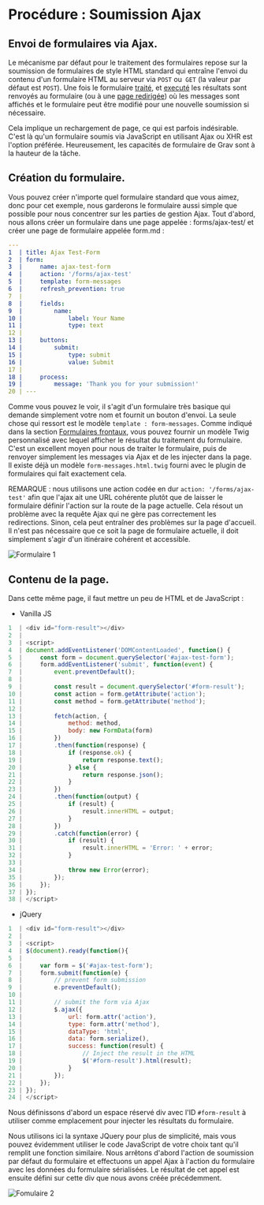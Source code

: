 <h1 class="rem">Procédure : Soumission Ajax</h1>

<h2 id="Envoi de formulaires via Ajax">Envoi de formulaires via Ajax.
<a href="#Envoi de formulaires via Ajax" class="toc-anchor after"></a></h2>

Le mécanisme par défaut pour le traitement des formulaires repose sur la soumission de formulaires de style HTML standard qui entraîne l'envoi du contenu d'un formulaire HTML au serveur via `POST` ou` GET` (la valeur par défaut est `POST`). Une fois le formulaire [traité](./formulaires-ref-index-formulaires.md), et [executé](./formulaires-ref-formulaire-actions.md)</a> les résultats sont renvoyés au formulaire (ou à une [page redirigée](./formulaires-ref-formulaire-actions.md#Redirection)) où les messages sont affichés et le formulaire peut être modifié pour une nouvelle soumission si nécessaire.

Cela implique un rechargement de page, ce qui est parfois indésirable. C'est là qu'un formulaire soumis via JavaScript en utilisant Ajax ou XHR est l'option préférée. Heureusement, les capacités de formulaire de Grav sont à la hauteur de la tâche.

<h2 id="Création du formulaire">Création du formulaire.
<a href="#Création du formulaire" class="toc-anchor after"></a></h2>

Vous pouvez créer n'importe quel formulaire standard que vous aimez, donc pour cet exemple, nous garderons le formulaire aussi simple que possible pour nous concentrer sur les parties de gestion Ajax. Tout d'abord, nous allons créer un formulaire dans une page appelée : forms/ajax-test/ et créer une page de formulaire appelée form.md :

```yaml
---
1  | title: Ajax Test-Form
2  | form:
3  |     name: ajax-test-form
4  |     action: '/forms/ajax-test'
5  |     template: form-messages
6  |     refresh_prevention: true
7  | 
8  |     fields:
9  |         name:
10 |             label: Your Name
11 |             type: text
12 | 
13 |     buttons:
14 |         submit:
15 |             type: submit
16 |             value: Submit
17 | 
18 |     process:
19 |         message: 'Thank you for your submission!'
20 | ---
```

Comme vous pouvez le voir, il s'agit d'un formulaire très basique qui demande simplement votre nom et fournit un bouton d'envoi. La seule chose qui ressort est le modèle `template : form-messages`. Comme indiqué dans la section [Formulaires frontaux](./formulaires-frontaux.md), vous pouvez fournir un modèle Twig personnalisé avec lequel afficher le résultat du traitement du formulaire. C'est un excellent moyen pour nous de traiter le formulaire, puis de renvoyer simplement les messages via Ajax et de les injecter dans la page. Il existe déjà un modèle `form-messages.html.twig` fourni avec le plugin de formulaires qui fait exactement cela.

<div class="notice info">
REMARQUE : nous utilisons une action codée en dur <code>action: '/forms/ajax-test'</code> afin que l'ajax ait une URL cohérente plutôt que de laisser le formulaire définir l'action sur la route de la page actuelle. Cela résout un problème avec la requête Ajax qui ne gère pas correctement les redirections. Sinon, cela peut entraîner des problèmes sur la page d'accueil. Il n'est pas nécessaire que ce soit la page de formulaire actuelle, il doit simplement s'agir d'un itinéraire cohérent et accessible.
</div>

![Formulaire 1](https://learn.getgrav.org/user/pages/06.forms/02.forms/06.how-to-ajax-submission/simple-form.png)

<h2 id="Contenu de la page">Contenu de la page.
<a href="#Contenu de la page" class="toc-anchor after"></a></h2>

Dans cette même page, il faut mettre un peu de HTML et de JavaScript :

* Vanilla JS

```javascript
1  | <div id="form-result"></div>
2  |
3  | <script>
4  | document.addEventListener('DOMContentLoaded', function() {
5  |     const form = document.querySelector('#ajax-test-form');
6  |     form.addEventListener('submit', function(event) {
7  |         event.preventDefault();
8  | 
9  |         const result = document.querySelector('#form-result');
10 |         const action = form.getAttribute('action');
11 |         const method = form.getAttribute('method');
12 | 
13 |         fetch(action, {
14 |             method: method,
15 |             body: new FormData(form)
16 |         })
17 |         .then(function(response) {
18 |             if (response.ok) {
19 |                 return response.text();
20 |             } else {
21 |                 return response.json();
22 |             }
23 |         })
24 |         .then(function(output) {
25 |             if (result) {
26 |                 result.innerHTML = output;
27 |             }
28 |         })
29 |         .catch(function(error) {
30 |             if (result) {
31 |                 result.innerHTML = 'Error: ' + error;
32 |             }
33 | 
34 |             throw new Error(error);
35 |         });
36 |     });
37 | });
38 | </script>
```

* jQuery

```javascript
1  | <div id="form-result"></div>
2  | 
3  | <script>
4  | $(document).ready(function(){
5  | 
6  |     var form = $('#ajax-test-form');
7  |     form.submit(function(e) {
8  |         // prevent form submission
9  |         e.preventDefault();
10 | 
11 |         // submit the form via Ajax
12 |         $.ajax({
13 |             url: form.attr('action'),
14 |             type: form.attr('method'),
15 |             dataType: 'html',
16 |             data: form.serialize(),
17 |             success: function(result) {
18 |                 // Inject the result in the HTML
19 |                 $('#form-result').html(result);
20 |             }
21 |         });
22 |     });
23 | });
24 | </script>
```

Nous définissons d'abord un espace réservé div avec l'ID `#form-result` à utiliser comme emplacement pour injecter les résultats du formulaire.

Nous utilisons ici la syntaxe JQuery pour plus de simplicité, mais vous pouvez évidemment utiliser le code JavaScript de votre choix tant qu'il remplit une fonction similaire. Nous arrêtons d'abord l'action de soumission par défaut du formulaire et effectuons un appel Ajax à l'action du formulaire avec les données du formulaire sérialisées. Le résultat de cet appel est ensuite défini sur cette div que nous avons créée précédemment.

![Fomulaire 2](https://learn.getgrav.org/user/pages/06.forms/02.forms/06.how-to-ajax-submission/submitted-form.png)

